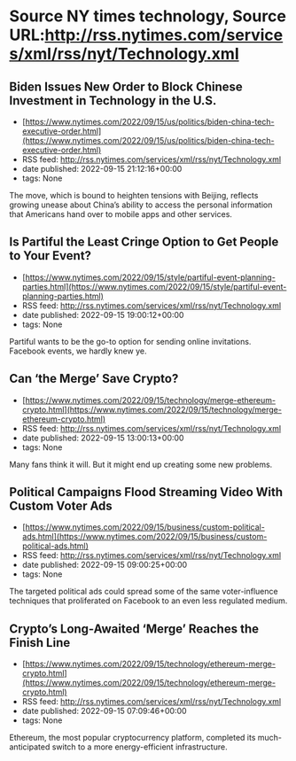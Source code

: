 # Source NY times technology, Source URL:http://rss.nytimes.com/services/xml/rss/nyt/Technology.xml

## Biden Issues New Order to Block Chinese Investment in Technology in the U.S.
 - [https://www.nytimes.com/2022/09/15/us/politics/biden-china-tech-executive-order.html](https://www.nytimes.com/2022/09/15/us/politics/biden-china-tech-executive-order.html)
 - RSS feed: http://rss.nytimes.com/services/xml/rss/nyt/Technology.xml
 - date published: 2022-09-15 21:12:16+00:00
 - tags: None

The move, which is bound to heighten tensions with Beijing, reflects growing unease about China’s ability to access the personal information that Americans hand over to mobile apps and other services.

## Is Partiful the Least Cringe Option to Get People to Your Event?
 - [https://www.nytimes.com/2022/09/15/style/partiful-event-planning-parties.html](https://www.nytimes.com/2022/09/15/style/partiful-event-planning-parties.html)
 - RSS feed: http://rss.nytimes.com/services/xml/rss/nyt/Technology.xml
 - date published: 2022-09-15 19:00:12+00:00
 - tags: None

Partiful wants to be the go-to option for sending online invitations. Facebook events, we hardly knew ye.

## Can ‘the Merge’ Save Crypto?
 - [https://www.nytimes.com/2022/09/15/technology/merge-ethereum-crypto.html](https://www.nytimes.com/2022/09/15/technology/merge-ethereum-crypto.html)
 - RSS feed: http://rss.nytimes.com/services/xml/rss/nyt/Technology.xml
 - date published: 2022-09-15 13:00:13+00:00
 - tags: None

Many fans think it will. But it might end up creating some new problems.

## Political Campaigns Flood Streaming Video With Custom Voter Ads
 - [https://www.nytimes.com/2022/09/15/business/custom-political-ads.html](https://www.nytimes.com/2022/09/15/business/custom-political-ads.html)
 - RSS feed: http://rss.nytimes.com/services/xml/rss/nyt/Technology.xml
 - date published: 2022-09-15 09:00:25+00:00
 - tags: None

The targeted political ads could spread some of the same voter-influence techniques that proliferated on Facebook to an even less regulated medium.

## Crypto’s Long-Awaited ‘Merge’ Reaches the Finish Line
 - [https://www.nytimes.com/2022/09/15/technology/ethereum-merge-crypto.html](https://www.nytimes.com/2022/09/15/technology/ethereum-merge-crypto.html)
 - RSS feed: http://rss.nytimes.com/services/xml/rss/nyt/Technology.xml
 - date published: 2022-09-15 07:09:46+00:00
 - tags: None

Ethereum, the most popular cryptocurrency platform, completed its much-anticipated switch to a more energy-efficient infrastructure.
